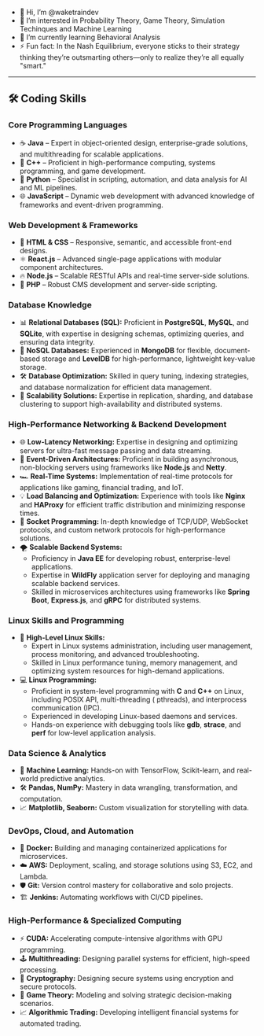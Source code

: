 - 👋 Hi, I’m @waketraindev
- 👀 I’m interested in Probability Theory, Game Theory, Simulation Techinques and Machine Learning
- 🌱 I’m currently learning Behavioral Analysis
- ⚡ Fun fact: In the Nash Equilibrium, everyone sticks to their strategy thinking they’re outsmarting others—only to realize they’re all equally "smart."

---

## 🛠️ **Coding Skills**

### **Core Programming Languages**

- ☕ **Java** – Expert in object-oriented design, enterprise-grade solutions, and multithreading for scalable
  applications.
- 🚀 **C++** – Proficient in high-performance computing, systems programming, and game development.
- 🐍 **Python** – Specialist in scripting, automation, and data analysis for AI and ML pipelines.
- 🌐 **JavaScript** – Dynamic web development with advanced knowledge of frameworks and event-driven programming.

### **Web Development & Frameworks**

- 🎨 **HTML & CSS** – Responsive, semantic, and accessible front-end designs.
- ⚛️ **React.js** – Advanced single-page applications with modular component architectures.
- 🔥 **Node.js** – Scalable RESTful APIs and real-time server-side solutions.
- 🐘 **PHP** – Robust CMS development and server-side scripting.

### **Database Knowledge**

- 📊 **Relational Databases (SQL):** Proficient in **PostgreSQL**, **MySQL**, and **SQLite**, with expertise in designing
  schemas, optimizing queries, and ensuring data integrity.
- 🔗 **NoSQL Databases:** Experienced in **MongoDB** for flexible, document-based storage and **LevelDB** for
  high-performance, lightweight key-value storage.
- 🛠️ **Database Optimization:** Skilled in query tuning, indexing strategies, and database normalization for efficient
  data management.
- 🧩 **Scalability Solutions:** Expertise in replication, sharding, and database clustering to support high-availability
  and distributed systems.

### **High-Performance Networking & Backend Development**

- 🌐 **Low-Latency Networking:** Expertise in designing and optimizing servers for ultra-fast message passing and data
  streaming.
- 🚦 **Event-Driven Architectures:** Proficient in building asynchronous, non-blocking servers using frameworks like
  **Node.js** and **Netty**.
- 🏎️ **Real-Time Systems:** Implementation of real-time protocols for applications like gaming, financial trading, and
  IoT.
- 💡 **Load Balancing and Optimization:** Experience with tools like **Nginx** and **HAProxy** for efficient traffic
  distribution and minimizing response times.
- 🔗 **Socket Programming:** In-depth knowledge of TCP/UDP, WebSocket protocols, and custom network protocols for
  high-performance solutions.
- 🌪️ **Scalable Backend Systems:**
    - Proficiency in **Java EE** for developing robust, enterprise-level applications.
    - Expertise in **WildFly** application server for deploying and managing scalable backend services.
    - Skilled in microservices architectures using frameworks like **Spring Boot**, **Express.js**, and **gRPC** for
      distributed systems.

### **Linux Skills and Programming**

- 🐧 **High-Level Linux Skills:**
    - Expert in Linux systems administration, including user management, process monitoring, and advanced
      troubleshooting.
    - Skilled in Linux performance tuning, memory management, and optimizing system resources for high-demand
      applications.
- 💻 **Linux Programming:**
    - Proficient in system-level programming with **C** and **C++** on Linux, including POSIX API, multi-threading (
      pthreads), and interprocess communication (IPC).
    - Experienced in developing Linux-based daemons and services.
    - Hands-on experience with debugging tools like **gdb**, **strace**, and **perf** for low-level application
      analysis.

### **Data Science & Analytics**

- 🧠 **Machine Learning:** Hands-on with TensorFlow, Scikit-learn, and real-world predictive analytics.
- 🛠️ **Pandas, NumPy:** Mastery in data wrangling, transformation, and computation.
- 📈 **Matplotlib, Seaborn:** Custom visualization for storytelling with data.

### **DevOps, Cloud, and Automation**

- 🐳 **Docker:** Building and managing containerized applications for microservices.
- ☁️ **AWS:** Deployment, scaling, and storage solutions using S3, EC2, and Lambda.
- 🛡️ **Git:** Version control mastery for collaborative and solo projects.
- 🏗️ **Jenkins:** Automating workflows with CI/CD pipelines.

### **High-Performance & Specialized Computing**

- ⚡ **CUDA:** Accelerating compute-intensive algorithms with GPU programming.
- 🕹️ **Multithreading:** Designing parallel systems for efficient, high-speed processing.
- 🔐 **Cryptography:** Designing secure systems using encryption and secure protocols.
- 🎲 **Game Theory:** Modeling and solving strategic decision-making scenarios.
- 📈 **Algorithmic Trading:** Developing intelligent financial systems for automated trading.
